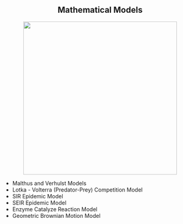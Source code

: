 ## <div align="center"> Mathematical Models
  
<div id="header" align="center">
  <img src="![1676511587067](https://user-images.githubusercontent.com/124189083/219243541-d733d1fc-4249-486d-8577-cb337ea490d2.png)
" width="400"/>
</div>

* Malthus and Verhulst Models 
* Lotka - Volterra (Predator-Prey) Competition Model
* SIR Epidemic Model
* SEIR Epidemic Model
* Enzyme Catalyze Reaction Model
* Geometric Brownian Motion Model



